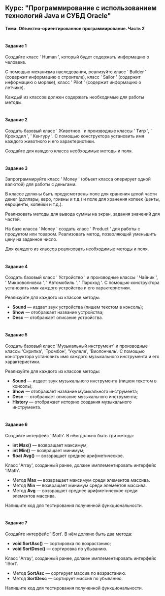 ## Курс: "Программирование с использованием технологий Java и СУБД Oracle"

#### Тема: Объектно-ориентированное программирование. Часть 2
#
#### Задание 1
Создайте класс  ' Human ', который будет содержать информацию о человеке.

С помощью механизма наследования, реализуйте класс ' Builder ' (содержит информацию о строителе), класс ' Sailor ' (содержит информацию о моряке), класс ' Pilot ' (содержит информацию о летчике).

Каждый из классов должен содержать необходимые для работы методы.
#
#### Задание 2
Создать базовый класс ' Животное ' и производные классы ' Тигр ', ' Крокодил ', ' Кенгуру '. С помощью конструктора установить имя каждого животного и его характеристики.

Создайте для каждого класса необходимые методы и поля.
#
#### Задание 3
Запрограммируйте класс ' Money ' (объект класса оперирует одной валютой) для работы с деньгами.

В классе должны быть предусмотрены поле для хранения целой части денег (доллары, евро, гривны и т.д.) и поле для хранения копеек (центы, евроценты, копейки и т.д.).

Реализовать методы для вывода суммы на экран, задания значений для частей.

На базе класса ' Money ' создать класс ' Product ' для работы с продуктом или товаром. Реализовать метод, позволяющий уменьшить цену на заданное число.

Для каждого из классов реализовать необходимые методы и поля.
#
#### Задание 4
Создать базовый класс ' Устройство ' и производные классы ' Чайник ', ' Микроволновка ', ' Автомобиль ', ' Пароход '. С помощью конструктора установить имя каждого устройства и его характеристики.

Реализуйте для каждого из классов методы:
- **Sound** — издает звук устройства (пишем текстом в консоль);
- **Show** — отображает название устройства;
- **Desc** — отображает описание устройства.
#
#### Задание 5
Создать базовый класс 'Музыкальный инструмент' и производные классы 'Скрипка', 'Тромбон', 'Укулеле', 'Виолончель'. С помощью конструктора установить имя каждого музыкального инструмента и его характеристики.

Реализуйте для каждого из классов методы:
- **Sound** — издает звук музыкального инструмента (пишем текстом в консоль);
- **Show** — отображает название музыкального инструмента;
- **Desc** — отображает описание музыкального инструмента;
- **History** — отображает историю создания музыкального инструмента.
#
#### Задание 6
Создайте интерфейс 'IMath'. В нём должно быть три метода:
- **int Max()** — возвращает максимум;
- **int Min()** — возвращает минимум;
- **float Avg()** — возвращает среднее арифметическое.

Класс 'Array', созданный ранее, должен имплементировать интерфейс 'IMath'.
- Метод **Max** — возвращает максимум среди элементов массива.
- Метод **Min** — возвращает минимум среди элементов массива.
- Метод **Avg** — возвращает среднее арифметическое среди элементов массива.

Напишите код для тестирования полученной функциональности.
#
#### Задание 7
Создайте интерфейс 'ISort'. В нём должно быть два метода:
- **void SortAsc()** — сортировка по возрастанию;
- **void SortDesc()** — сортировка по убыванию.

Класс 'Array', созданный ранее, должен имплементировать интерфейс 'ISort'.
- Метод **SortAsc** — сортирует массив по возрастанию.
- Метод **SortDesc** — сортирует массив по убыванию.

Напишите код для тестирования полученной функциональности.
